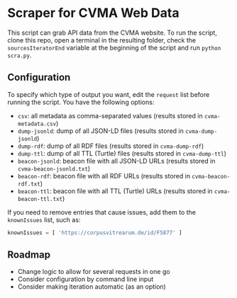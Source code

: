# Scraper for CVMA Web Data

This script can grab API data from the CVMA website. To run the script, clone this repo, open a terminal in the resulting folder, check the `sourcesIteratorEnd` variable at the beginning of the script and run `python scra.py`.

## Configuration

To specify which type of output you want, edit the `request` list before running the script. You have the following options:

- `csv`: all metadata as comma-separated values (results stored in `cvma-metadata.csv`)
- `dump-jsonld`: dump of all JSON-LD files (results stored in `cvma-dump-jsonld`)
- `dump-rdf`: dump of all RDF files (results stored in `cvma-dump-rdf`)
- `dump-ttl`: dump of all TTL (Turtle) files (results stored in `cvma-dump-ttl`)
- `beacon-jsonld`: beacon file with all JSON-LD URLs (results stored in `cvma-beacon-jsonld.txt`)
- `beacon-rdf`: beacon file with all RDF URLs (results stored in `cvma-beacon-rdf.txt`)
- `beacon-ttl`: beacon file with all TTL (Turtle) URLs (results stored in `cvma-beacon-ttl.txt`)

If you need to remove entries that cause issues, add them to the `knownIssues` list, such as:

```python
knownIssues = [ 'https://corpusvitrearum.de/id/F5877' ]
```

## Roadmap

- Change logic to allow for several requests in one go
- Consider configuration by command line input
- Consider making iteration automatic (as an option)